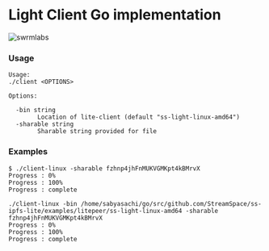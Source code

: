 # Light Client Go implementation

![swrmlabs](https://assets.swrmlabs.io/images/logo-icon.svg)


### Usage

```
Usage:
./client <OPTIONS>

Options:
		
  -bin string
    	Location of lite-client (default "ss-light-linux-amd64")
  -sharable string
    	Sharable string provided for file

```

### Examples

```
$ ./client-linux -sharable fzhnp4jhFnMUKVGMKpt4kBMrvX
Progress : 0%
Progress : 100%
Progress : complete
```

```
./client-linux -bin /home/sabyasachi/go/src/github.com/StreamSpace/ss-ipfs-lite/examples/litepeer/ss-light-linux-amd64 -sharable fzhnp4jhFnMUKVGMKpt4kBMrvX
Progress : 0%
Progress : 100%
Progress : complete
```
